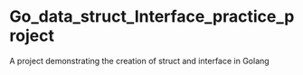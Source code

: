 # Go_data_struct_Interface_practice_project
A project demonstrating the creation of struct and interface in Golang
